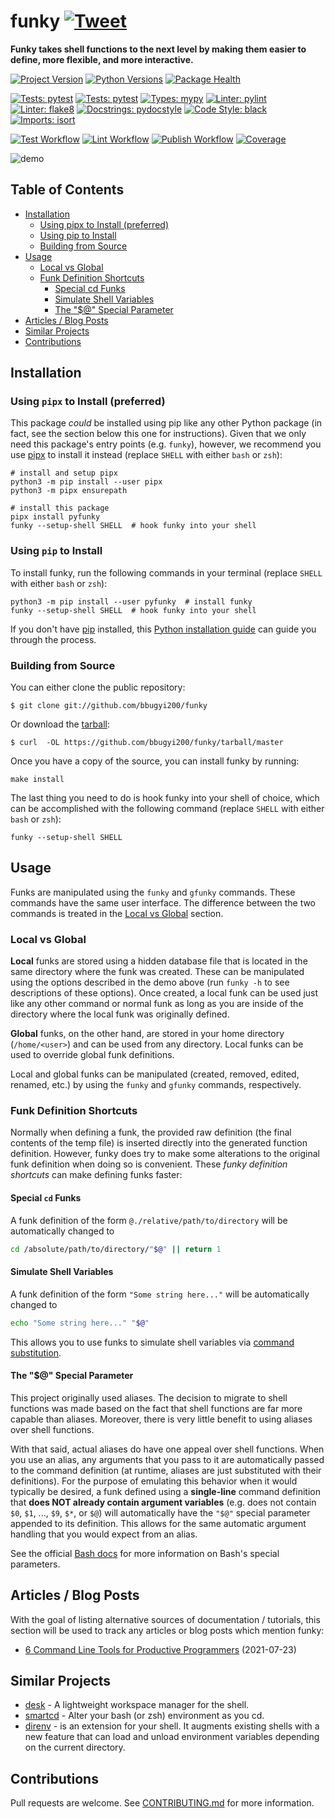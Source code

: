 # funky [![Tweet](https://img.shields.io/twitter/url/http/shields.io.svg?style=social)](https://twitter.com/intent/tweet?text=Funky%20makes%20ZSH%20shell%20functions%20more%20powerful%20and%20easier%20to%20manage&url=https://github.com/bbugyi200/funky&via=bryan_bugyi&hashtags=python,Linux,commandlineftw,developers)

**Funky takes shell functions to the next level by making them easier to define, more flexible, and more interactive.**

[![Project Version](https://img.shields.io/pypi/v/pyfunky)](https://pypi.org/project/pyfunky/)
[![Python Versions](https://img.shields.io/pypi/pyversions/pyfunky)](https://pypi.org/project/pyfunky/)
[![Package Health](https://snyk.io/advisor/python/pyfunky/badge.svg)](https://snyk.io/advisor/python/pyfunky)

[![Tests: pytest](https://img.shields.io/badge/tests-pytest-a0bf21)](https://github.com/pytest-dev/pytest)
[![Tests: pytest](https://img.shields.io/badge/tests-tox-ffffff)](https://github.com/tox-dev/tox)
[![Types: mypy](https://img.shields.io/badge/types-mypy-cd00cd)](https://github.com/python/mypy)
[![Linter: pylint](https://img.shields.io/badge/linter-pylint-ffff00)](https://github.com/PyCQA/pylint)
[![Linter: flake8](https://img.shields.io/badge/linter-flake8-008080)](https://github.com/PyCQA/flake8)
[![Docstrings: pydocstyle](https://img.shields.io/badge/docstrings-pydocstyle-AFD3E6)](https://github.com/PyCQA/pydocstyle)
[![Code Style: black](https://img.shields.io/badge/code%20style-black-000000.svg)](https://github.com/psf/black)
[![Imports: isort](https://img.shields.io/badge/imports-isort-ef8336)](https://github.com/PyCQA/isort)

[![Test Workflow](https://github.com/bbugyi200/funky/actions/workflows/test.yml/badge.svg)](https://github.com/bbugyi200/funky/actions/workflows/test.yml)
[![Lint Workflow](https://github.com/bbugyi200/funky/actions/workflows/lint.yml/badge.svg)](https://github.com/bbugyi200/funky/actions/workflows/lint.yml)
[![Publish Workflow](https://github.com/bbugyi200/funky/actions/workflows/publish.yml/badge.svg)](https://github.com/bbugyi200/funky/actions/workflows/publish.yml)
[![Coverage](https://codecov.io/gh/bbugyi200/funky/branch/master/graph/badge.svg)](https://codecov.io/gh/bbugyi200/funky)

![demo]


## Table of Contents

* [Installation](#installation)
   * [Using pipx to Install (preferred)](#using-pipx-to-install-preferred)
   * [Using pip to Install](#using-pip-to-install)
   * [Building from Source](#building-from-source)
* [Usage](#usage)
   * [Local vs Global](#local-vs-global)
   * [Funk Definition Shortcuts](#funk-definition-shortcuts)
      * [Special cd Funks](#special-cd-funks)
      * [Simulate Shell Variables](#simulate-shell-variables)
      * [The "$@" Special Parameter](#the--special-parameter)
* [Articles / Blog Posts](#articles--blog-posts)
* [Similar Projects](#similar-projects)
* [Contributions](#contributions)


## Installation

### Using `pipx` to Install (preferred)

This package _could_ be installed using pip like any other Python package (in fact, see the
section below this one for instructions). Given that we only need this package's entry points
(e.g.  `funky`), however, we recommend you use [pipx] to install it instead (replace `SHELL`
with either `bash` or `zsh`):

```shell
# install and setup pipx
python3 -m pip install --user pipx
python3 -m pipx ensurepath

# install this package
pipx install pyfunky
funky --setup-shell SHELL  # hook funky into your shell
```

[pipx]: https://github.com/pypa/pipx

### Using `pip` to Install

To install funky, run the following commands in your terminal (replace `SHELL`
with either `bash` or `zsh`):

``` shell
python3 -m pip install --user pyfunky  # install funky
funky --setup-shell SHELL  # hook funky into your shell
```

If you don't have [pip] installed, this [Python installation guide] can guide
you through the process.

[pip]: https://pip.pypa.io
[Python installation guide]: http://docs.python-guide.org/en/latest/starting/installation/

### Building from Source

You can either clone the public repository:

``` shell
$ git clone git://github.com/bbugyi200/funky
```

Or download the [tarball]:

``` shell
$ curl  -OL https://github.com/bbugyi200/funky/tarball/master
```

Once you have a copy of the source, you can install funky by running:

``` shell
make install
```

The last thing you need to do is hook funky into your shell of choice, which
can be accomplished with the following command (replace `SHELL` with either
`bash` or `zsh`):

```shell
funky --setup-shell SHELL
```


## Usage

Funks are manipulated using the `funky` and `gfunky` commands. These commands
have the same user interface. The difference between the two commands is
treated in the [Local vs Global](#local-vs-global) section.

### Local vs Global

**Local** funks are stored using a hidden database file that is located in the
same directory where the funk was created. These can be manipulated using the
options described in the demo above (run `funky -h` to see descriptions of
these options). Once created, a local funk can be used just like any other
command or normal funk as long as you are inside of the directory where the
local funk was originally defined.

**Global** funks, on the other hand, are stored in your home directory
(``/home/<user>``) and can be used from any directory. Local funks can be used
to override global funk definitions.

Local and global funks can be manipulated (created, removed, edited, renamed,
etc.) by using the ``funky`` and ``gfunky`` commands, respectively.

### Funk Definition Shortcuts

Normally when defining a funk, the provided raw definition (the final contents
of the temp file) is inserted directly into the generated function definition.
However, funky does try to make some alterations to the original funk
definition when doing so is convenient. These *funky definition shortcuts* can
make defining funks faster:

#### Special `cd` Funks

A funk definition of the form `@./relative/path/to/directory` will be automatically changed to

``` bash
cd /absolute/path/to/directory/"$@" || return 1
```

#### Simulate Shell Variables

A funk definition of the form `"Some string here..."` will be automatically changed to

``` bash
echo "Some string here..." "$@"
```

This allows you to use funks to simulate shell variables via [command substitution](https://www.gnu.org/software/bash/manual/html_node/Command-Substitution.html).

#### The "$@" Special Parameter

This project originally used aliases. The decision to migrate to shell functions was made based on
the fact that shell functions are far more capable than aliases. Moreover, there is very little
benefit to using aliases over shell functions.

With that said, actual aliases do have one appeal over shell functions. When you use an alias, any
arguments that you pass to it are automatically passed to the command definition (at runtime,
aliases are just substituted with their definitions). For the purpose of emulating this behavior
when it would typically be desired, a funk defined using a **single-line** command definition
that **does NOT already contain argument variables** (e.g. does not contain `$0`, `$1`, ...,
`$9`, `$*`, or `$@`) will automatically have the `"$@"` special parameter appended to its
definition. This allows for the same automatic argument handling that you would expect from an
alias.

See the official [Bash docs] for more information on Bash's special parameters.

[Bash docs]: https://www.gnu.org/software/bash/manual/html_node/Special-Parameters.html 

## Articles / Blog Posts

With the goal of listing alternative sources of documentation / tutorials, this
section will be used to track any articles or blog posts which mention funky:

* [6 Command Line Tools for Productive Programmers](https://earthly.dev/blog/command-line-tools/#funky) (2021-07-23)


## Similar Projects

* [desk](https://github.com/jamesob/desk) - A lightweight workspace manager for the shell.
* [smartcd](https://github.com/cxreg/smartcd) - Alter your bash (or zsh) environment as you cd.
* [direnv](https://github.com/direnv/direnv) - is an extension for your shell. It augments existing shells with a new feature that can load and unload environment variables depending on the current directory.


## Contributions

Pull requests are welcome. See [CONTRIBUTING.md](https://github.com/bbugyi200/funky/blob/master/CONTRIBUTING.md) for more information.

[logo]: https://raw.githubusercontent.com/bbugyi200/funky/master/img/logo-96.png
[travis]: https://travis-ci.org/bbugyi200/funky.svg?branch=master
[codecov]: https://codecov.io/gh/bbugyi200/funky/branch/master/graph/badge.svg
[demo]: https://raw.githubusercontent.com/bbugyi200/funky/master/img/demo.gif "Funky Demonstration GIF"
[Github repo]: https://github.com/bbugyi200/funky
[tarball]: https://github.com/bbugyi200/funky/tarball/master
